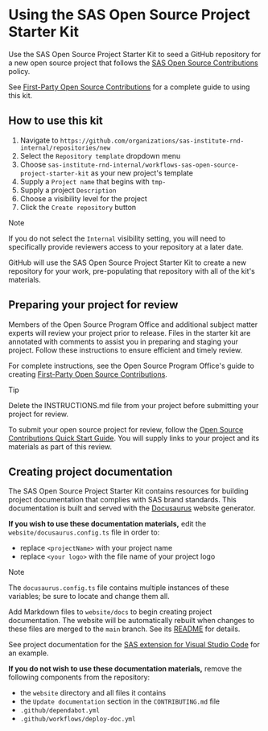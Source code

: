 # Using the SAS Open Source Project Starter Kit

Use the SAS Open Source Project Starter Kit to seed a GitHub repository for a
new open source project that follows the [SAS Open Source Contributions](https://inside.sas.com/policies/open-source-contributions/) policy.

See [First-Party Open Source Contributions](https://rndconfluence.sas.com/x/8TvSFg) for a complete guide to using this kit.

## How to use this kit

1. Navigate to `https://github.com/organizations/sas-institute-rnd-internal/repositories/new`
1. Select the `Repository template` dropdown menu
1. Choose `sas-institute-rnd-internal/workflows-sas-open-source-project-starter-kit` as your new project's template
1. Supply a `Project name` that begins with `tmp-`
1. Supply a project `Description`
1. Choose a visibility level for the project
1. Click the `Create repository` button

> [!NOTE]
> If you do not select the `Internal` visibility setting, you will need to specifically provide reviewers access to your repository at a later date.

GitHub will use the SAS Open Source Project Starter Kit to create a new repository for your work, pre-populating that repository with all of the kit's materials.

## Preparing your project for review

Members of the Open Source Program Office and additional subject matter experts will review your project prior to release.
Files in the starter kit are annotated with comments to assist you in preparing and staging your project.
Follow these instructions to ensure efficient and timely review.

For complete instructions, see the Open Source Program Office's guide to creating [First-Party Open Source Contributions](https://rndconfluence.sas.com/x/8TvSFg).

> [!TIP]
> Delete the INSTRUCTIONS.md file from your project before submitting your project for review.

To submit your open source project for review, follow the [Open Source Contributions Quick Start Guide](https://rndconfluence.sas.com/x/sKjrFg).
You will supply links to your project and its materials as part of this review.

## Creating project documentation

The SAS Open Source Project Starter Kit contains resources for building project documentation that complies with SAS brand standards. This documentation is built and served with the [Docusaurus](https://docusaurus.io/) website generator.

**If you wish to use these documentation materials,** edit the `website/docusaurus.config.ts` file in order to:

- replace `<projectName>` with your project name
- replace `<your logo>` with the file name of your project logo

> [!NOTE]
> The `docusaurus.config.ts` file contains multiple instances of these variables; be sure to locate and change them all.

Add Markdown files to `website/docs` to begin creating project documentation.
The website will be automatically rebuilt when changes to these files are merged to the `main` branch.
See its [README](./website/README.md) for details.

See project documentation for the [SAS extension for Visual Studio Code](https://github.com/sassoftware/vscode-sas-extension/tree/main/website) for an example.

**If you do not wish to use these documentation materials,** remove the following components from the repository:

- the `website` directory and all files it contains
- the `Update documentation` section in the `CONTRIBUTING.md` file
- `.github/dependabot.yml`
- `.github/workflows/deploy-doc.yml`
